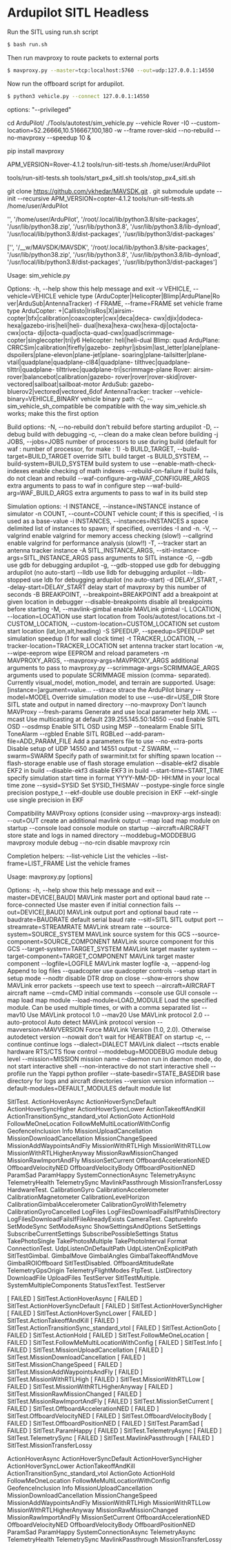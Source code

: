 # Ardupilot SITL Headless 

Run the SITL using run.sh script

```bash
$ bash run.sh
```


Then run mavproxy to route packets to external ports
```bash
$ mavproxy.py --master=tcp:localhost:5760 --out=udp:127.0.0.1:14550
```

Now run the offboard script for ardupilot.

```bash
$ python3 vehicle.py --connect 127.0.0.1:14550
```



 
  options: "--privileged"

cd ArduPilot/
./Tools/autotest/sim_vehicle.py             --vehicle Rover             -I0             --custom-location=52.26666,10.516667,100,180             -w             --frame rover-skid             --no-rebuild             --no-mavproxy             --speedup 10 &
  
pip install mavproxy
  
APM_VERSION=Rover-4.1.2 tools/run-sitl-tests.sh /home/user/ArduPilot

tools/run-sitl-tests.sh
tools/start_px4_sitl.sh
tools/stop_px4_sitl.sh




git clone https://github.com/ykhedar/MAVSDK.git .
git submodule update --init --recursive
APM_VERSION=copter-4.1.2 tools/run-sitl-tests.sh /home/user/ArduPilot


'', '/home/user/ArduPilot', '/root/.local/lib/python3.8/site-packages', '/usr/lib/python38.zip', '/usr/lib/python3.8', '/usr/lib/python3.8/lib-dynload', '/usr/local/lib/python3.8/dist-packages', '/usr/lib/python3/dist-packages'

['', '/__w/MAVSDK/MAVSDK', '/root/.local/lib/python3.8/site-packages', '/usr/lib/python38.zip', '/usr/lib/python3.8', '/usr/lib/python3.8/lib-dynload', '/usr/local/lib/python3.8/dist-packages', '/usr/lib/python3/dist-packages']




Usage: sim_vehicle.py

Options:
  -h, --help            show this help message and exit
  -v VEHICLE, --vehicle=VEHICLE
                        vehicle type (ArduCopter|Helicopter|Blimp|ArduPlane|Ro
                        ver|ArduSub|AntennaTracker)
  -f FRAME, --frame=FRAME
                        set vehicle frame type
                        ArduCopter: +|Callisto|IrisRos|X|airsim-
                            copter|bfx|calibration|coaxcopter|cwx|deca|deca-
                            cwx|djix|dodeca-hexa|gazebo-iris|heli|heli-
                            dual|hexa|hexa-cwx|hexa-dji|octa|octa-cwx|octa-
                            dji|octa-quad|octa-quad-cwx|quad|scrimmage-
                            copter|singlecopter|tri|y6
                        Helicopter: heli|heli-dual
                        Blimp: quad
                        ArduPlane: CRRCSim|calibration|firefly|gazebo-
                            zephyr|jsbsim|last_letter|plane|plane-
                            dspoilers|plane-elevon|plane-jet|plane-
                            soaring|plane-tailsitter|plane-
                            vtail|quadplane|quadplane-cl84|quadplane-
                            tilthvec|quadplane-tilttri|quadplane-
                            tilttrivec|quadplane-tri|scrimmage-plane
                        Rover: airsim-rover|balancebot|calibration|gazebo-
                            rover|rover|rover-skid|rover-
                            vectored|sailboat|sailboat-motor
                        ArduSub: gazebo-bluerov2|vectored|vectored_6dof
                        AntennaTracker: tracker
  --vehicle-binary=VEHICLE_BINARY
                        vehicle binary path
  -C, --sim_vehicle_sh_compatible
                        be compatible with the way sim_vehicle.sh works; make
                        this the first option

  Build options:
    -N, --no-rebuild    don't rebuild before starting ardupilot
    -D, --debug         build with debugging
    -c, --clean         do a make clean before building
    -j JOBS, --jobs=JOBS
                        number of processors to use during build (default for
                        waf : number of processor, for make : 1)
    -b BUILD_TARGET, --build-target=BUILD_TARGET
                        override SITL build target
    -s BUILD_SYSTEM, --build-system=BUILD_SYSTEM
                        build system to use
    --enable-math-check-indexes
                        enable checking of math indexes
    --rebuild-on-failure
                        if build fails, do not clean and rebuild
    --waf-configure-arg=WAF_CONFIGURE_ARGS
                        extra arguments to pass to waf in configure step
    --waf-build-arg=WAF_BUILD_ARGS
                        extra arguments to pass to waf in its build step

  Simulation options:
    -I INSTANCE, --instance=INSTANCE
                        instance of simulator
    -n COUNT, --count=COUNT
                        vehicle count; if this is specified, -I is used as a
                        base-value
    -i INSTANCES, --instances=INSTANCES
                        a space delimited list of instances to spawn; if
                        specified, overrides -I and -n.
    -V, --valgrind      enable valgrind for memory access checking (slow!)
    --callgrind         enable valgrind for performance analysis (slow!!)
    -T, --tracker       start an antenna tracker instance
    -A SITL_INSTANCE_ARGS, --sitl-instance-args=SITL_INSTANCE_ARGS
                        pass arguments to SITL instance
    -G, --gdb           use gdb for debugging ardupilot
    -g, --gdb-stopped   use gdb for debugging ardupilot (no auto-start)
    --lldb              use lldb for debugging ardupilot
    --lldb-stopped      use ldb for debugging ardupilot (no auto-start)
    -d DELAY_START, --delay-start=DELAY_START
                        delay start of mavproxy by this number of seconds
    -B BREAKPOINT, --breakpoint=BREAKPOINT
                        add a breakpoint at given location in debugger
    --disable-breakpoints
                        disable all breakpoints before starting
    -M, --mavlink-gimbal
                        enable MAVLink gimbal
    -L LOCATION, --location=LOCATION
                        use start location from Tools/autotest/locations.txt
    -l CUSTOM_LOCATION, --custom-location=CUSTOM_LOCATION
                        set custom start location (lat,lon,alt,heading)
    -S SPEEDUP, --speedup=SPEEDUP
                        set simulation speedup (1 for wall clock time)
    -t TRACKER_LOCATION, --tracker-location=TRACKER_LOCATION
                        set antenna tracker start location
    -w, --wipe-eeprom   wipe EEPROM and reload parameters
    -m MAVPROXY_ARGS, --mavproxy-args=MAVPROXY_ARGS
                        additional arguments to pass to mavproxy.py
    --scrimmage-args=SCRIMMAGE_ARGS
                        arguments used to populate SCRIMMAGE mission (comma-
                        separated). Currently visual_model, motion_model, and
                        terrain are supported. Usage:
                        [instance=]argument=value...
    --strace            strace the ArduPilot binary
    --model=MODEL       Override simulation model to use
    --use-dir=USE_DIR   Store SITL state and output in named directory
    --no-mavproxy       Don't launch MAVProxy
    --fresh-params      Generate and use local parameter help XML
    --mcast             Use multicasting at default 239.255.145.50:14550
    --osd               Enable SITL OSD
    --osdmsp            Enable SITL OSD using MSP
    --tonealarm         Enable SITL ToneAlarm
    --rgbled            Enable SITL RGBLed
    --add-param-file=ADD_PARAM_FILE
                        Add a parameters file to use
    --no-extra-ports    Disable setup of UDP 14550 and 14551 output
    -Z SWARM, --swarm=SWARM
                        Specify path of swarminit.txt for shifting spawn
                        location
    --flash-storage     enable use of flash storage emulation
    --disable-ekf2      disable EKF2 in build
    --disable-ekf3      disable EKF3 in build
    --start-time=START_TIME
                        specify simulation start time in format YYYY-MM-DD-
                        HH:MM in your local time zone
    --sysid=SYSID       Set SYSID_THISMAV
    --postype-single    force single precision postype_t
    --ekf-double        use double precision in EKF
    --ekf-single        use single precision in EKF

  Compatibility MAVProxy options (consider using --mavproxy-args instead):
    --out=OUT           create an additional mavlink output
    --map               load map module on startup
    --console           load console module on startup
    --aircraft=AIRCRAFT
                        store state and logs in named directory
    --moddebug=MODDEBUG
                        mavproxy module debug
    --no-rcin           disable mavproxy rcin

  Completion helpers:
    --list-vehicle      List the vehicles
    --list-frame=LIST_FRAME
                        List the vehicle frames



Usage: mavproxy.py [options]

Options:
  -h, --help            show this help message and exit
  --master=DEVICE[,BAUD]
                        MAVLink master port and optional baud rate
  --force-connected     Use master even if initial connection fails
  --out=DEVICE[,BAUD]   MAVLink output port and optional baud rate
  --baudrate=BAUDRATE   default serial baud rate
  --sitl=SITL           SITL output port
  --streamrate=STREAMRATE
                        MAVLink stream rate
  --source-system=SOURCE_SYSTEM
                        MAVLink source system for this GCS
  --source-component=SOURCE_COMPONENT
                        MAVLink source component for this GCS
  --target-system=TARGET_SYSTEM
                        MAVLink target master system
  --target-component=TARGET_COMPONENT
                        MAVLink target master component
  --logfile=LOGFILE     MAVLink master logfile
  -a, --append-log      Append to log files
  --quadcopter          use quadcopter controls
  --setup               start in setup mode
  --nodtr               disable DTR drop on close
  --show-errors         show MAVLink error packets
  --speech              use text to speech
  --aircraft=AIRCRAFT   aircraft name
  --cmd=CMD             initial commands
  --console             use GUI console
  --map                 load map module
  --load-module=LOAD_MODULE
                        Load the specified module. Can be used multiple times,
                        or with a comma separated list
  --mav10               Use MAVLink protocol 1.0
  --mav20               Use MAVLink protocol 2.0
  --auto-protocol       Auto detect MAVLink protocol version
  --mavversion=MAVVERSION
                        Force MAVLink Version (1.0, 2.0). Otherwise autodetect
                        version
  --nowait              don't wait for HEARTBEAT on startup
  -c, --continue        continue logs
  --dialect=DIALECT     MAVLink dialect
  --rtscts              enable hardware RTS/CTS flow control
  --moddebug=MODDEBUG   module debug level
  --mission=MISSION     mission name
  --daemon              run in daemon mode, do not start interactive shell
  --non-interactive     do not start interactive shell
  --profile             run the Yappi python profiler
  --state-basedir=STATE_BASEDIR
                        base directory for logs and aircraft directories
  --version             version information
  --default-modules=DEFAULT_MODULES
                        default module list



SitlTest.
  ActionHoverAsync
  ActionHoverSyncDefault
  ActionHoverSyncHigher
  ActionHoverSyncLower
  ActionTakeoffAndKill
  ActionTransitionSync_standard_vtol
  ActionGoto
  ActionHold
  FollowMeOneLocation
  FollowMeMultiLocationWithConfig
  GeofenceInclusion
  Info
  MissionUploadCancellation
  MissionDownloadCancellation
  MissionChangeSpeed
  MissionAddWaypointsAndFly
  MissionWithRTLHigh
  MissionWithRTLLow
  MissionWithRTLHigherAnyway
  MissionRawMissionChanged
  MissionRawImportAndFly
  MissionSetCurrent
  OffboardAccelerationNED
  OffboardVelocityNED
  OffboardVelocityBody
  OffboardPositionNED
  ParamSad
  ParamHappy
  SystemConnectionAsync
  TelemetryAsync
  TelemetryHealth
  TelemetrySync
  MavlinkPassthrough
  MissionTransferLossy
HardwareTest.
  CalibrationGyro
  CalibrationAccelerometer
  CalibrationMagnetometer
  CalibrationLevelHorizon
  CalibrationGimbalAccelerometer
  CalibrationGyroWithTelemetry
  CalibrationGyroCancelled
  LogFiles
  LogFilesDownloadFailsIfPathIsDirectory
  LogFilesDownloadFailsIfFileAlreadyExists
CameraTest.
  CaptureInfo
  SetModeSync
  SetModeAsync
  ShowSettingsAndOptions
  SetSettings
  SubscribeCurrentSettings
  SubscribePossibleSettings
  Status
  TakePhotoSingle
  TakePhotosMultiple
  TakePhotoInterval
  Format
ConnectionTest.
  UdpListenOnDefaultPath
  UdpListenOnExplicitPath
SitlTestGimbal.
  GimbalMove
  GimbalAngles
  GimbalTakeoffAndMove
  GimbalROIOffboard
SitlTestDisabled.
  OffboardAttitudeRate
  TelemetryGpsOrigin
  TelemetryFlightModes
FtpTest.
  ListDirectory
  DownloadFile
  UploadFiles
  TestServer
SitlTestMultiple.
  SystemMultipleComponents
StatusTextTest.
  TestServer



[  FAILED  ] SitlTest.ActionHoverAsync
[  FAILED  ] SitlTest.ActionHoverSyncDefault
[  FAILED  ] SitlTest.ActionHoverSyncHigher
[  FAILED  ] SitlTest.ActionHoverSyncLower
[  FAILED  ] SitlTest.ActionTakeoffAndKill
[  FAILED  ] SitlTest.ActionTransitionSync_standard_vtol
[  FAILED  ] SitlTest.ActionGoto
[  FAILED  ] SitlTest.ActionHold
[  FAILED  ] SitlTest.FollowMeOneLocation
[  FAILED  ] SitlTest.FollowMeMultiLocationWithConfig
[  FAILED  ] SitlTest.Info
[  FAILED  ] SitlTest.MissionUploadCancellation
[  FAILED  ] SitlTest.MissionDownloadCancellation
[  FAILED  ] SitlTest.MissionChangeSpeed
[  FAILED  ] SitlTest.MissionAddWaypointsAndFly
[  FAILED  ] SitlTest.MissionWithRTLHigh
[  FAILED  ] SitlTest.MissionWithRTLLow
[  FAILED  ] SitlTest.MissionWithRTLHigherAnyway
[  FAILED  ] SitlTest.MissionRawMissionChanged
[  FAILED  ] SitlTest.MissionRawImportAndFly
[  FAILED  ] SitlTest.MissionSetCurrent
[  FAILED  ] SitlTest.OffboardAccelerationNED
[  FAILED  ] SitlTest.OffboardVelocityNED
[  FAILED  ] SitlTest.OffboardVelocityBody
[  FAILED  ] SitlTest.OffboardPositionNED
[  FAILED  ] SitlTest.ParamSad
[  FAILED  ] SitlTest.ParamHappy
[  FAILED  ] SitlTest.TelemetryAsync
[  FAILED  ] SitlTest.TelemetrySync
[  FAILED  ] SitlTest.MavlinkPassthrough
[  FAILED  ] SitlTest.MissionTransferLossy




ActionHoverAsync
  ActionHoverSyncDefault
  ActionHoverSyncHigher
  ActionHoverSyncLower
  ActionTakeoffAndKill
  ActionTransitionSync_standard_vtol
  ActionGoto
  ActionHold
  FollowMeOneLocation
  FollowMeMultiLocationWithConfig
  GeofenceInclusion
  Info
  MissionUploadCancellation
  MissionDownloadCancellation
  MissionChangeSpeed
  MissionAddWaypointsAndFly
  MissionWithRTLHigh
  MissionWithRTLLow
  MissionWithRTLHigherAnyway
  MissionRawMissionChanged
  MissionRawImportAndFly
  MissionSetCurrent
  OffboardAccelerationNED
  OffboardVelocityNED
  OffboardVelocityBody
  OffboardPositionNED
  ParamSad
  ParamHappy
  SystemConnectionAsync
  TelemetryAsync
  TelemetryHealth
  TelemetrySync
  MavlinkPassthrough
  MissionTransferLossy